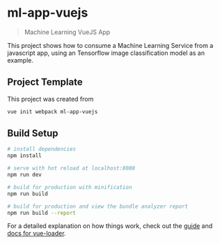 # ml-app-vuejs

> Machine Learning VueJS App

This project shows how to consume a Machine Learning Service from a javascript app, using an Tensorflow image classification model as an example.

## Project Template
This project was created from
``` bash
vue init webpack ml-app-vuejs
```
## Build Setup

``` bash
# install dependencies
npm install

# serve with hot reload at localhost:8080
npm run dev

# build for production with minification
npm run build

# build for production and view the bundle analyzer report
npm run build --report
```

For a detailed explanation on how things work, check out the [guide](http://vuejs-templates.github.io/webpack/) and [docs for vue-loader](http://vuejs.github.io/vue-loader).
